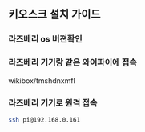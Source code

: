 ## 키오스크 설치 가이드

### 라즈베리 os 버젼확인

### 라즈베리 기기랑 같은 와이파이에 접속
wikibox/tmshdnxmfl

### 라즈베리 기기로 원격 접속
```bash
ssh pi@192.168.0.161
```


